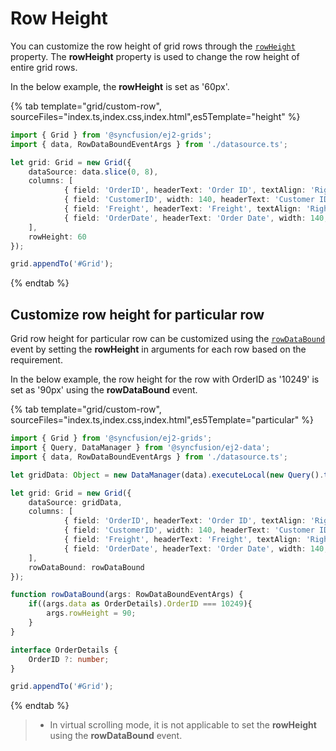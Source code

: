 # Row Height

You can customize the row height of grid rows through the [`rowHeight`](../../api/grid/#rowheight) property. The **rowHeight** property
is used to change the row height of entire grid rows.

In the below example, the **rowHeight** is set as '60px'.

{% tab template="grid/custom-row", sourceFiles="index.ts,index.css,index.html",es5Template="height" %}

```typescript
import { Grid } from '@syncfusion/ej2-grids';
import { data, RowDataBoundEventArgs } from './datasource.ts';

let grid: Grid = new Grid({
    dataSource: data.slice(0, 8),
    columns: [
            { field: 'OrderID', headerText: 'Order ID', textAlign: 'Right', width: 120, type: 'number' },
            { field: 'CustomerID', width: 140, headerText: 'Customer ID', type: 'string' },
            { field: 'Freight', headerText: 'Freight', textAlign: 'Right', width: 120, format: 'C' },
            { field: 'OrderDate', headerText: 'Order Date', width: 140, format: 'yMd' }
    ],
    rowHeight: 60
});

grid.appendTo('#Grid');

```

{% endtab %}

## Customize row height for particular row

Grid row height for particular row can be customized using the [`rowDataBound`](../../api/grid/#rowdatabound)
event by setting the **rowHeight** in arguments for each row based on the requirement.

In the below example, the row height for the row with OrderID as '10249' is set as '90px' using the **rowDataBound** event.

{% tab template="grid/custom-row", sourceFiles="index.ts,index.css,index.html",es5Template="particular" %}

```typescript
import { Grid } from '@syncfusion/ej2-grids';
import { Query, DataManager } from '@syncfusion/ej2-data';
import { data, RowDataBoundEventArgs } from './datasource.ts';

let gridData: Object = new DataManager(data).executeLocal(new Query().take(8));

let grid: Grid = new Grid({
    dataSource: gridData,
    columns: [
            { field: 'OrderID', headerText: 'Order ID', textAlign: 'Right', width: 120, type: 'number' },
            { field: 'CustomerID', width: 140, headerText: 'Customer ID', type: 'string' },
            { field: 'Freight', headerText: 'Freight', textAlign: 'Right', width: 120, format: 'C' },
            { field: 'OrderDate', headerText: 'Order Date', width: 140, format: 'yMd' }
    ],
    rowDataBound: rowDataBound
});

function rowDataBound(args: RowDataBoundEventArgs) {
    if((args.data as OrderDetails).OrderID === 10249){
        args.rowHeight = 90;
    }
}

interface OrderDetails {
    OrderID ?: number;
}

grid.appendTo('#Grid');

```

{% endtab %}

> * In virtual scrolling mode, it is not applicable to set the **rowHeight** using the **rowDataBound** event.